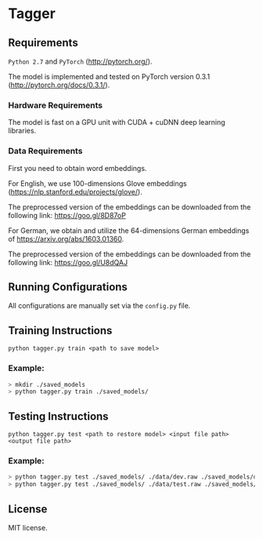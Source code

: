 # Tagger

## Requirements
``Python 2.7`` and ``PyTorch`` (http://pytorch.org/).

The model is implemented and tested on PyTorch version 0.3.1 (http://pytorch.org/docs/0.3.1/).

### Hardware Requirements
The model is fast on a GPU unit with CUDA + cuDNN deep learning libraries.

### Data Requirements
First you need to obtain word embeddings.

For English, we use 100-dimensions Glove embeddings (https://nlp.stanford.edu/projects/glove/).

The preprocessed version of the embeddings can be downloaded from the following link:
https://goo.gl/8D87oP

For German, we obtain and utilize the 64-dimensions German embeddings of https://arxiv.org/abs/1603.01360.

The preprocessed version of the embeddings can be downloaded from the following link:
https://goo.gl/U8dQAJ


## Running Configurations
All configurations are manually set via the ``config.py`` file.

## Training Instructions
```python tagger.py train <path to save model>```

### Example:
```sh
> mkdir ./saved_models
> python tagger.py train ./saved_models/
```

## Testing Instructions
```python tagger.py test <path to restore model> <input file path> <output file path>```

### Example:
```sh
> python tagger.py test ./saved_models/ ./data/dev.raw ./saved_models/dev.predicted
> python tagger.py test ./saved_models/ ./data/test.raw ./saved_models/test.predicted
```

## License
MIT license.
